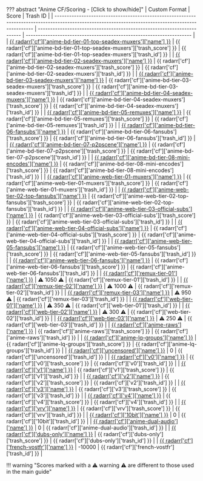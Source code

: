 ??? abstract "Anime CF/Scoring - [Click to show/hide]"
    | Custom Format                                                                                                                                       | Score                                                                   | Trash ID                                                             |
    | --------------------------------------------------------------------------------------------------------------------------------------------------- | ----------------------------------------------------------------------- | -------------------------------------------------------------------- |
    | [{{ radarr['cf']['anime-bd-tier-01-top-seadex-muxers']['name'] }}](/Radarr/Radarr-collection-of-custom-formats/#anime-bd-tier-01-top-seadex-muxers) | {{ radarr['cf']['anime-bd-tier-01-top-seadex-muxers']['trash_score'] }} | {{ radarr['cf']['anime-bd-tier-01-top-seadex-muxers']['trash_id'] }} |
    | [{{ radarr['cf']['anime-bd-tier-02-seadex-muxers']['name'] }}](/Radarr/Radarr-collection-of-custom-formats/#anime-bd-tier-02-seadex-muxers)         | {{ radarr['cf']['anime-bd-tier-02-seadex-muxers']['trash_score'] }}     | {{ radarr['cf']['anime-bd-tier-02-seadex-muxers']['trash_id'] }}     |
    | [{{ radarr['cf']['anime-bd-tier-03-seadex-muxers']['name'] }}](/Radarr/Radarr-collection-of-custom-formats/#anime-bd-tier-03-seadex-muxers)         | {{ radarr['cf']['anime-bd-tier-03-seadex-muxers']['trash_score'] }}     | {{ radarr['cf']['anime-bd-tier-03-seadex-muxers']['trash_id'] }}     |
    | [{{ radarr['cf']['anime-bd-tier-04-seadex-muxers']['name'] }}](/Radarr/Radarr-collection-of-custom-formats/#anime-bd-tier-04-seadex-muxers)         | {{ radarr['cf']['anime-bd-tier-04-seadex-muxers']['trash_score'] }}     | {{ radarr['cf']['anime-bd-tier-04-seadex-muxers']['trash_id'] }}     |
    | [{{ radarr['cf']['anime-bd-tier-05-remuxes']['name'] }}](/Radarr/Radarr-collection-of-custom-formats/#anime-bd-tier-05-remuxes)                     | {{ radarr['cf']['anime-bd-tier-05-remuxes']['trash_score'] }}           | {{ radarr['cf']['anime-bd-tier-05-remuxes']['trash_id'] }}           |
    | [{{ radarr['cf']['anime-bd-tier-06-fansubs']['name'] }}](/Radarr/Radarr-collection-of-custom-formats/#anime-bd-tier-06-fansubs)                     | {{ radarr['cf']['anime-bd-tier-06-fansubs']['trash_score'] }}           | {{ radarr['cf']['anime-bd-tier-06-fansubs']['trash_id'] }}           |
    | [{{ radarr['cf']['anime-bd-tier-07-p2pscene']['name'] }}](/Radarr/Radarr-collection-of-custom-formats/#anime-bd-tier-07-p2pscene)                   | {{ radarr['cf']['anime-bd-tier-07-p2pscene']['trash_score'] }}          | {{ radarr['cf']['anime-bd-tier-07-p2pscene']['trash_id'] }}          |
    | [{{ radarr['cf']['anime-bd-tier-08-mini-encodes']['name'] }}](/Radarr/Radarr-collection-of-custom-formats/#anime-bd-tier-08-mini-encodes)           | {{ radarr['cf']['anime-bd-tier-08-mini-encodes']['trash_score'] }}      | {{ radarr['cf']['anime-bd-tier-08-mini-encodes']['trash_id'] }}      |
    | [{{ radarr['cf']['anime-web-tier-01-muxers']['name'] }}](/Radarr/Radarr-collection-of-custom-formats/#anime-web-tier-01-muxers)                     | {{ radarr['cf']['anime-web-tier-01-muxers']['trash_score'] }}           | {{ radarr['cf']['anime-web-tier-01-muxers']['trash_id'] }}           |
    | [{{ radarr['cf']['anime-web-tier-02-top-fansubs']['name'] }}](/Radarr/Radarr-collection-of-custom-formats/#anime-web-tier-02-top-fansubs)           | {{ radarr['cf']['anime-web-tier-02-top-fansubs']['trash_score'] }}      | {{ radarr['cf']['anime-web-tier-02-top-fansubs']['trash_id'] }}      |
    | [{{ radarr['cf']['anime-web-tier-03-official-subs']['name'] }}](/Radarr/Radarr-collection-of-custom-formats/#anime-web-tier-03-official-subs)       | {{ radarr['cf']['anime-web-tier-03-official-subs']['trash_score'] }}    | {{ radarr['cf']['anime-web-tier-03-official-subs']['trash_id'] }}    |
    | [{{ radarr['cf']['anime-web-tier-04-official-subs']['name'] }}](/Radarr/Radarr-collection-of-custom-formats/#anime-web-tier-04-official-subs)       | {{ radarr['cf']['anime-web-tier-04-official-subs']['trash_score'] }}    | {{ radarr['cf']['anime-web-tier-04-official-subs']['trash_id'] }}    |
    | [{{ radarr['cf']['anime-web-tier-05-fansubs']['name'] }}](/Radarr/Radarr-collection-of-custom-formats/#anime-web-tier-05-fansubs)                   | {{ radarr['cf']['anime-web-tier-05-fansubs']['trash_score'] }}          | {{ radarr['cf']['anime-web-tier-05-fansubs']['trash_id'] }}          |
    | [{{ radarr['cf']['anime-web-tier-06-fansubs']['name'] }}](/Radarr/Radarr-collection-of-custom-formats/#anime-web-tier-06-fansubs)                   | {{ radarr['cf']['anime-web-tier-06-fansubs']['trash_score'] }}          | {{ radarr['cf']['anime-web-tier-06-fansubs']['trash_id'] }}          |
    | [{{ radarr['cf']['remux-tier-01']['name'] }}](/Radarr/Radarr-collection-of-custom-formats/#remux-tier-01)                                           | :warning: 1050 :warning:                                                | {{ radarr['cf']['remux-tier-01']['trash_id'] }}                      |
    | [{{ radarr['cf']['remux-tier-02']['name'] }}](/Radarr/Radarr-collection-of-custom-formats/#remux-tier-02)                                           | :warning: 1000 :warning:                                                | {{ radarr['cf']['remux-tier-02']['trash_id'] }}                      |
    | [{{ radarr['cf']['remux-tier-03']['name'] }}](/Radarr/Radarr-collection-of-custom-formats/#remux-tier-03)                                           | :warning: 950 :warning:                                                 | {{ radarr['cf']['remux-tier-03']['trash_id'] }}                      |
    | [{{ radarr['cf']['web-tier-01']['name'] }}](/Radarr/Radarr-collection-of-custom-formats/#web-tier-01)                                               | :warning: 350 :warning:                                                 | {{ radarr['cf']['web-tier-01']['trash_id'] }}                        |
    | [{{ radarr['cf']['web-tier-02']['name'] }}](/Radarr/Radarr-collection-of-custom-formats/#web-tier-02)                                               | :warning: 300 :warning:                                                 | {{ radarr['cf']['web-tier-02']['trash_id'] }}                        |
    | [{{ radarr['cf']['web-tier-03']['name'] }}](/Radarr/Radarr-collection-of-custom-formats/#web-tier-03)                                               | :warning: 250 :warning:                                                 | {{ radarr['cf']['web-tier-03']['trash_id'] }}                        |
    | [{{ radarr['cf']['anime-raws']['name'] }}](/Radarr/Radarr-collection-of-custom-formats/#anime-raws)                                                 | {{ radarr['cf']['anime-raws']['trash_score'] }}                         | {{ radarr['cf']['anime-raws']['trash_id'] }}                         |
    | [{{ radarr['cf']['anime-lq-groups']['name'] }}](/Radarr/Radarr-collection-of-custom-formats/#anime-lq-groups)                                       | {{ radarr['cf']['anime-lq-groups']['trash_score'] }}                    | {{ radarr['cf']['anime-lq-groups']['trash_id'] }}                    |
    | [{{ radarr['cf']['uncensored']['name'] }}](/Radarr/Radarr-collection-of-custom-formats/#uncensored)                                                 | 0                                                                       | {{ radarr['cf']['uncensored']['trash_id'] }}                         |
    | [{{ radarr['cf']['v0']['name'] }}](/Radarr/Radarr-collection-of-custom-formats/#v0)                                                                 | {{ radarr['cf']['v0']['trash_score'] }}                                 | {{ radarr['cf']['v0']['trash_id'] }}                                 |
    | [{{ radarr['cf']['v1']['name'] }}](/Radarr/Radarr-collection-of-custom-formats/#v1)                                                                 | {{ radarr['cf']['v1']['trash_score'] }}                                 | {{ radarr['cf']['v1']['trash_id'] }}                                 |
    | [{{ radarr['cf']['v2']['name'] }}](/Radarr/Radarr-collection-of-custom-formats/#v2)                                                                 | {{ radarr['cf']['v2']['trash_score'] }}                                 | {{ radarr['cf']['v2']['trash_id'] }}                                 |
    | [{{ radarr['cf']['v3']['name'] }}](/Radarr/Radarr-collection-of-custom-formats/#v3)                                                                 | {{ radarr['cf']['v3']['trash_score'] }}                                 | {{ radarr['cf']['v3']['trash_id'] }}                                 |
    | [{{ radarr['cf']['v4']['name'] }}](/Radarr/Radarr-collection-of-custom-formats/#v4)                                                                 | {{ radarr['cf']['v4']['trash_score'] }}                                 | {{ radarr['cf']['v4']['trash_id'] }}                                 |
    | [{{ radarr['cf']['vrv']['name'] }}](/Radarr/Radarr-collection-of-custom-formats/#vrv)                                                               | {{ radarr['cf']['vrv']['trash_score'] }}                                | {{ radarr['cf']['vrv']['trash_id'] }}                                |
    | [{{ radarr['cf']['10bit']['name'] }}](/Radarr/Radarr-collection-of-custom-formats/#10bit)                                                           | 0                                                                       | {{ radarr['cf']['10bit']['trash_id'] }}                              |
    | [{{ radarr['cf']['anime-dual-audio']['name'] }}](/Radarr/Radarr-collection-of-custom-formats/#anime-dual-audio)                                     | 0                                                                       | {{ radarr['cf']['anime-dual-audio']['trash_id'] }}                   |
    | [{{ radarr['cf']['dubs-only']['name'] }}](/Radarr/Radarr-collection-of-custom-formats/#dubs-only)                                                   | {{ radarr['cf']['dubs-only']['trash_score'] }}                          | {{ radarr['cf']['dubs-only']['trash_id'] }}                          |
    | [{{ radarr['cf']['french-vostfr']['name'] }}](/Radarr/Radarr-collection-of-custom-formats/#vostfr)                                                  | -10000                                                                  | {{ radarr['cf']['french-vostfr']['trash_id'] }}                      |

!!! warning "Scores marked with a :warning: warning :warning: are different to those used in the main guide"
